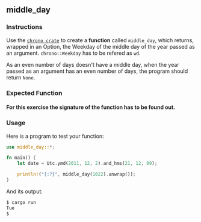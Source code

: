## middle_day

### Instructions

Use the [`chrono crate`](https://docs.rs/chrono/0.4.19/chrono/index.html) to create a **function** called `middle_day`, which returns, wrapped in an Option, the Weekday of the middle day of the year passed as an argument.
`chrono::Weekday` has to be refered as `wd`.

As an even number of days doesn't have a middle day, when the year passed as an argument has an even number of days, the program should return `None`.

### Expected Function

#### For this exercise the signature of the function has to be found out.

### Usage

Here is a program to test your function:

```rs
use middle_day::*;

fn main() {
    let date = Utc.ymd(2011, 12, 2).and_hms(21, 12, 09);

    println!("{:?}", middle_day(1022).unwrap());
}
```

And its output:

```sh
$ cargo run
Tue
$
```
